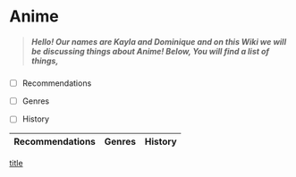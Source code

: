 # Anime
> ##### Hello! Our names are Kayla and Dominique and on this Wiki we will be discussing things about Anime! Below, You will find a list of things,
- [ ] Recommendations
- [ ] Genres
- [ ] History


| Recommendations | Genres | History |
| ----------- | ----------- |-----------------|

[title](Recs/RecsMain.md)
